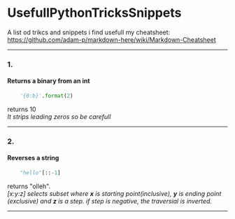 
# UsefullPythonTricksSnippets
A list od trikcs and snippets i find usefull
my cheatsheet: https://github.com/adam-p/markdown-here/wiki/Markdown-Cheatsheet
***
### 1.
#### Returns a binary from an int
```python
	'{0:b}'.format(2)
```
returns 10  
*It strips leading zeros so be carefull*
***

### 2.
#### Reverses a string
```python
	"hello"[::-1]
```
returns "olleh".  
*[x:y:z] selects subset where **x** is starting point(inclusive), **y** is ending point (exclusive) and **z** is a step.
if step is negative, the traversial is inverted.*

***
